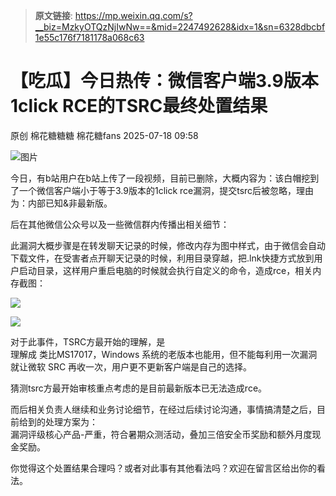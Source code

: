 > **原文链接**: https://mp.weixin.qq.com/s?__biz=MzkyOTQzNjIwNw==&mid=2247492628&idx=1&sn=6328dbcbf1e55c176f7181178a068c63

#  【吃瓜】今日热传：微信客户端3.9版本 1click RCE的TSRC最终处置结果  
原创 棉花糖糖糖  棉花糖fans   2025-07-18 09:58  
  
![图片](https://mmbiz.qpic.cn/mmbiz_gif/1mtwZURvGTkCK3ZFyqYEyTwmaLo2YSMeibz3eeShkewiadS4oh0RBl1U7BTVeEscGQrEbjWKcQzGpJEFLwr4cFQw/640?wx_fmt=gif&wxfrom=5&wx_lazy=1&tp=webp "")  
  
今日，有b站用户在b站上传了一段视频，目前已删除，大概内容为：该白帽挖到了一个微信客户端小于等于3.9版本的1click rce漏洞，提交tsrc后被忽略，理由为：内部已知&非最新版。  
  
后在其他微信公众号以及一些微信群内传播出相关细节：  
  
此漏洞大概步骤是在转发聊天记录的时候，修改内存为图中样式，由于微信会自动下载文件，在受害者点开聊天记录的时候，利用目录穿越，把.lnk快捷方式放到用户启动目录，这样用户重启电脑的时候就会执行自定义的命令，造成rce，相关内存截图：  
  
![](https://mmbiz.qpic.cn/mmbiz_png/lic4LrsB27nuwAnic9xRo0f0WnaP8OKfVpPh5yHTg0fQlbeoa7tJUI9FiaA3aOYQUBHFiaXFkBG8XbGs246xrFeSCg/640?wx_fmt=png&from=appmsg "")  
  
![](https://mmbiz.qpic.cn/mmbiz_png/lic4LrsB27nuwAnic9xRo0f0WnaP8OKfVpBgjha0Pepk16QZzA5wNoboxGgYbeRrN9z0WOzLaicibkyKVY6QUPyxEg/640?wx_fmt=png&from=appmsg "")  
  
对于此事件，TSRC方最开始的理解，是  
理解成 类比MS17017，Windows 系统的老版本也能用，但不能每利用一次漏洞就让微软 SRC 再收一次，用户更不更新客户端是自己的选择。  
  
猜测tsrc方最开始审核重点考虑的是目前最新版本已无法造成rce。  
  
而后相关负责人继续和业务讨论细节，在经过后续讨论沟通，事情搞清楚之后，目前给到的处理方案为：  
漏洞评级核心产品-严重，符合暑期众测活动，叠加三倍安全币奖励和额外月度现金奖励。  
  
你觉得这个处置结果合理吗？或者对此事有其他看法吗？欢迎在留言区给出你的看法。  
  

